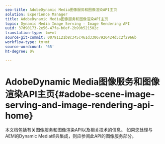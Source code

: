 ```yaml
---
seo-title: AdobeDynamic Media图像服务和图像渲染API主页
solution: Experience Manager
title: AdobeDynamic Media图像服务和图像渲染API主页
topic: Dynamic Media Image Serving - Image Rendering API
uuid: 37d90173-2e56-47fa-b0ef-2b99b521502c
translation-type: tm+mt
source-git-commit: 00791121b8c345c461d33067926424d5c2f2966b
workflow-type: tm+mt
source-wordcount: '65'
ht-degree: 0%

---
```



# AdobeDynamic Media图像服务和图像渲染API主页{#adobe-scene-image-serving-and-image-rendering-api-home}

本文档包括有关图像服务和图像渲染API以及相关技术的信息。 如果您处理与AEM的Dynamic Media经典集成，则应参阅此API的图像服务部分。